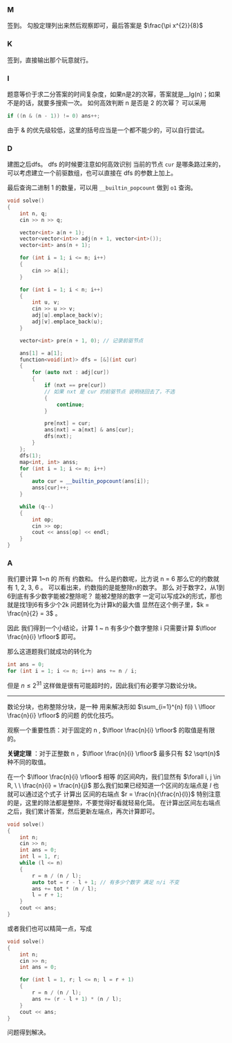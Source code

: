 ### M
签到。
勾股定理列出来然后观察即可，最后答案是 $\frac{\pi x^{2}}{8}$  
### K
签到，直接输出那个玩意就行。
### I
题意等价于求二分答案的时间复杂度，如果n是2的次幂，答案就是__lg(n)；如果不是的话，就要多搜索一次。
如何高效判断 n 是否是 2 的次幂？ 可以采用 
```cpp
if ((n & (n - 1)) != 0) ans++;
```

由于 & 的优先级较低，这里的括号应当是一个都不能少的，可以自行尝试。
### D
建图之后dfs。
dfs 的时候要注意如何高效识别 当前的节点 `cur` 是哪条路过来的，可以考虑建立一个前驱数组，也可以直接在 dfs 的参数上加上。

最后查询二进制 1 的数量，可以用 `__builtin_popcount` 做到 `o1` 查询。
```cpp
void solve()
{
    int n, q;
    cin >> n >> q;

    vector<int> a(n + 1);
    vector<vector<int>> adj(n + 1, vector<int>());
    vector<int> ans(n + 1);

    for (int i = 1; i <= n; i++)
    {
        cin >> a[i];
    }

    for (int i = 1; i < n; i++)
    {
        int u, v;
        cin >> u >> v;
        adj[u].emplace_back(v);
        adj[v].emplace_back(u);
    }

    vector<int> pre(n + 1, 0); // 记录前驱节点

    ans[1] = a[1];
    function<void(int)> dfs = [&](int cur)
    {
        for (auto nxt : adj[cur])
        {
            if (nxt == pre[cur]) 
            // 如果 nxt 是 cur 的前驱节点 说明绕回去了，不选
            {
                continue;
            }

            pre[nxt] = cur;
            ans[nxt] = a[nxt] & ans[cur];
            dfs(nxt);
        }
    };
    dfs(1);
    map<int, int> anss;
    for (int i = 1; i <= n; i++)
    {
        auto cur = __builtin_popcount(ans[i]);
        anss[cur]++;
    }

    while (q--)
    {
        int op;
        cin >> op;
        cout << anss[op] << endl;
    }
}
```
### A
我们要计算 1~n 的 所有 约数和。
什么是约数呢，比方说 n = 6 那么它的约数就有 1, 2, 3, 6 。
可以看出来，约数指的是能整除n的数字。
那么 对于数字2，从1到6到底有多少数字能被2整除呢？
能被2整除的数字 一定可以写成2k的形式，那也就是找1到6有多少个2k 问题转化为计算k的最大值 显然在这个例子里，$k = \frac{n}{2} = 3$ 。

因此 我们得到一个小结论，计算 1 ~ n 有多少个数字整除 i 只需要计算 $\lfloor \frac{n}{i} \rfloor$ 即可。

那么这道题我们就成功的转化为
```cpp
int ans = 0;
for (int i = 1; i <= n; i++) ans += n / i;
```
但是 $n \leq 2^{31}$  这样做是很有可能超时的，因此我们有必要学习数论分块。
 
--- 

数论分块，也称整除分块，是一种 用来解决形如 $\sum_{i=1}^{n} f(i) \ \lfloor \frac{n}{i} \rfloor$  的问题 的优化技巧。

观察一个重要性质：对于固定的 n , $\lfloor \frac{n}{i} \rfloor$ 的取值是有限的。

**关键定理** ：对于正整数 n ，$\lfloor \frac{n}{i} \rfloor$ 最多只有 $2 \sqrt{n}$​ 种不同的取值。

在一个 $\lfloor \frac{n}{i} \rfloor$ 相等 的区间$R$内，我们显然有 $\forall i, j \in R, \ \ \frac{n}{i} = \frac{n}{j}$ 
那么我们如果已经知道一个区间的左端点是 $l$ 也就可以通过这个式子 计算出 区间的右端点 $r = \frac{n}{\frac{n}{l}}$ 
特别注意的是，这里的除法都是整除，不要觉得好看就轻易化简。
在计算出区间左右端点之后，我们累计答案，然后更新左端点，再次计算即可。
```cpp
void solve()
{
	int n;
	cin >> n;
	int ans = 0;
	int l = 1, r;
	while (l <= n)
	{
		r = n / (n / l);
		auto tot = r - l + 1; // 有多少个数字 满足 n/i 不变
		ans += tot * (n / l);
		l = r + 1;
	}
	cout << ans;
}
```

或者我们也可以精简一点，写成
```cpp
void solve()
{
	int n;
	cin >> n;
	int ans = 0;

	for (int l = 1, r; l <= n; l = r + 1)
	{
		r = n / (n / l);
		ans += (r - l + 1) * (n / l);
	}
	cout << ans;
}
```

问题得到解决。